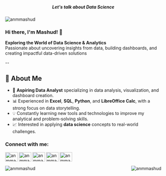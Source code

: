 <h5 align="center"> Let's talk about Data Science </h5>

<p align="left"> <img src="https://komarev.com/ghpvc/?username=anmmashud&label=Profile%20views&color=0e75b6&style=flat" alt="anmmashud" /> </p>

<h3 align="left"> Hi there, I'm Mashud! 👋 </h3>

**Exploring the World of Data Science & Analytics**  
Passionate about uncovering insights from data, building dashboards, and creating impactful data-driven solutions

--

## 🌟 About Me  
- 🌱 **Aspiring Data Analyst** specializing in data analysis, visualization, and dashboard creation.  
- 📊 Experienced in **Excel**, **SQL**, **Python**, and **LibreOffice Calc**, with a strong focus on data storytelling.  
- 💡 Constantly learning new tools and technologies to improve my analytical and problem-solving skills.  
- 📈 Interested in applying **data science** concepts to real-world challenges. 


<h3 align="left">Connect with me:</h3>

<p align="left">

<a href="https://linkedin.com/in/anmmashud" target="blank"><img align="center" src="https://raw.githubusercontent.com/rahuldkjain/github-profile-readme-generator/master/src/images/icons/Social/linked-in-alt.svg" alt="anmmashud" height="30" width="40" /></a>
<a href="https://kaggle.com/anmmashud" target="blank"><img align="center" src="https://raw.githubusercontent.com/rahuldkjain/github-profile-readme-generator/master/src/images/icons/Social/kaggle.svg" alt="anmmashud" height="30" width="40" /></a>
<a href="https://facebook.com/anmmashud01" target="blank"><img align="center" src="https://raw.githubusercontent.com/rahuldkjain/github-profile-readme-generator/master/src/images/icons/Social/facebook.svg" alt="anmmashud" height="30" width="40" /></a>
<a href="https://instagram.com/anmmashud" target="blank"><img align="center" src="https://raw.githubusercontent.com/rahuldkjain/github-profile-readme-generator/master/src/images/icons/Social/instagram.svg" alt="anmmashud" height="30" width="40" /></a>
<a href="https://www.youtube.com/c/anmmashud" target="blank"><img align="center" src="https://raw.githubusercontent.com/rahuldkjain/github-profile-readme-generator/master/src/images/icons/Social/youtube.svg" alt="anmmashud" height="30" width="40" /></a>
</p>

<p><img align="left" src="https://github-readme-stats.vercel.app/api/top-langs?username=anmmashud&show_icons=true&locale=en&layout=compact" alt="anmmashud" /></p>

<p>&nbsp;<img align="right" src="https://github-readme-stats.vercel.app/api?username=anmmashud&show_icons=true&locale=en" alt="anmmashud" /></p>
